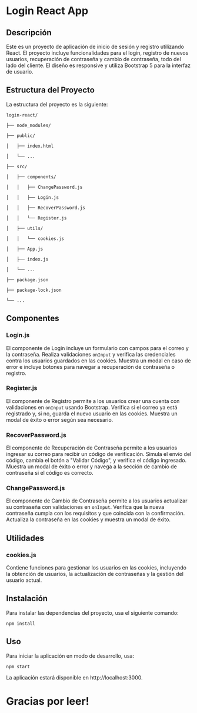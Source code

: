 # Login React App


## Descripción


Este es un proyecto de aplicación de inicio de sesión y registro utilizando React. El proyecto incluye funcionalidades para el login, registro de nuevos usuarios, recuperación de contraseña y cambio de contraseña, todo del lado del cliente. El diseño es responsive y utiliza Bootstrap 5 para la interfaz de usuario.
 
## Estructura del Proyecto


La estructura del proyecto es la siguiente:
 
    login-react/

    ├── node_modules/

    ├── public/

    │   ├── index.html

    │   └── ...

    ├── src/

    │   ├── components/

    │   │   ├── ChangePassword.js

    │   │   ├── Login.js

    │   │   ├── RecoverPassword.js

    │   │   └── Register.js

    │   ├── utils/

    │   │   └── cookies.js

    │   ├── App.js

    │   ├── index.js

    │   └── ...

    ├── package.json

    ├── package-lock.json

    └── ...


## Componentes


### Login.js


El componente de Login incluye un formulario con campos para el correo y la contraseña. Realiza validaciones `onInput` y verifica las credenciales contra los usuarios guardados en las cookies. Muestra un modal en caso de error e incluye botones para navegar a recuperación de contraseña o registro.

### Register.js


El componente de Registro permite a los usuarios crear una cuenta con validaciones en `onInput` usando Bootstrap. Verifica si el correo ya está registrado y, si no, guarda el nuevo usuario en las cookies. Muestra un modal de éxito o error según sea necesario.

### RecoverPassword.js


El componente de Recuperación de Contraseña permite a los usuarios ingresar su correo para recibir un código de verificación. Simula el envío del código, cambia el botón a "Validar Código", y verifica el código ingresado. Muestra un modal de éxito o error y navega a la sección de cambio de contraseña si el código es correcto.

### ChangePassword.js


El componente de Cambio de Contraseña permite a los usuarios actualizar su contraseña con validaciones en `onInput`. Verifica que la nueva contraseña cumpla con los requisitos y que coincida con la confirmación. Actualiza la contraseña en las cookies y muestra un modal de éxito.

## Utilidades


### cookies.js


Contiene funciones para gestionar los usuarios en las cookies, incluyendo la obtención de usuarios, la actualización de contraseñas y la gestión del usuario actual.

## Instalación


Para instalar las dependencias del proyecto, usa el siguiente comando:
 
    npm install


## Uso


Para iniciar la aplicación en modo de desarrollo, usa:
 
    npm start


La aplicación estará disponible en http://localhost:3000.

# Gracias por leer!
